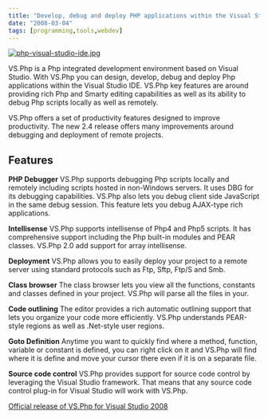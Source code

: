 ```yaml
---
title: "Develop, debug and deploy PHP applications within the Visual Studio IDE"
date: "2008-03-04"
tags: [programming,tools,webdev]
---
```


[](http://kewnode.files.wordpress.com/2008/03/intellisense_thumbnail.png "intellisense_thumbnail.png")[![php-visual-studio-ide.jpg](http://kewnode.files.wordpress.com/2008/03/php-visual-studio-ide.jpg)](http://kewnode.files.wordpress.com/2008/03/php-visual-studio-ide.jpg "php-visual-studio-ide.jpg")[](http://kewnode.files.wordpress.com/2008/03/intellisense_thumbnail.png "intellisense_thumbnail.png")

VS.Php is a Php integrated development environment based on Visual Studio. With VS.Php you can design, develop, debug and deploy Php applications within the Visual Studio IDE. VS.Php key features are around providing rich Php and Smarty editing capabilities as well as its ability to debug Php scripts locally as well as remotely.

VS.Php offers a set of productivity features designed to improve productivity. The new 2.4 release offers many improvements around debugging and deployment of remote projects.

## Features

**PHP Debugger** VS.Php supports debugging Php scripts locally and remotely including scripts hosted in non-Windows servers. It uses DBG for its debugging capabilities. VS.Php also lets you debug client side JavaScript in the same debug session. This feature lets you debug AJAX-type rich applications.

**Intellisense** VS.Php supports intellisense of Php4 and Php5 scripts. It has comprehensive support including the Php built-in modules and PEAR classes. VS.Php 2.0 add support for array intellisense.

**Deployment** VS.Php allows you to easily deploy your project to a remote server using standard protocols such as Ftp, Sftp, Ftp/S and Smb.

**Class browser** The class browser lets you view all the functions, constants and classes defined in your project. VS.Php will parse all the files in your.

**Code outlining** The editor provides a rich automatic outlining support that lets you organize your code more efficiently. VS.Php understands PEAR-style regions as well as .Net-style user regions.

**Goto Definition** Anytime you want to quickly find where a method, function, variable or constant is defined, you can right click on it and VS.Php will find where it is define and move your cursor there even if it is on a separate file.

**Source code control** VS.Php provides support for source code control by leveraging the Visual Studio framework. That means that any source code control plug-in for Visual Studio will work with VS.Php.

[Official release of VS.Php for Visual Studio 2008](http://www.jcxsoftware.com/jcx/)

